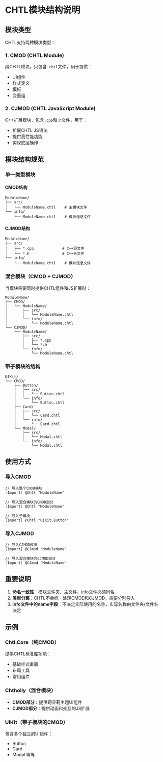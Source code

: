 # CHTL模块结构说明

## 模块类型

CHTL支持两种模块类型：

### 1. CMOD (CHTL Module)
纯CHTL模块，只包含`.chtl`文件，用于提供：
- UI组件
- 样式定义
- 模板
- 变量组

### 2. CJMOD (CHTL JavaScript Module)
C++扩展模块，包含`.cpp`和`.h`文件，用于：
- 扩展CHTL JS语法
- 提供高性能功能
- 实现底层操作

## 模块结构规范

### 单一类型模块

#### CMOD结构
```
ModuleName/
├── src/
│   └── ModuleName.chtl    # 主模块文件
└── info/
    └── ModuleName.chtl    # 模块信息文件
```

#### CJMOD结构
```
ModuleName/
├── src/
│   ├── *.cpp             # C++源文件
│   └── *.h               # C++头文件
└── info/
    └── ModuleName.chtl    # 模块信息文件
```

### 混合模块（CMOD + CJMOD）

当模块需要同时提供CHTL组件和JS扩展时：

```
ModuleName/
├── CMOD/
│   └── ModuleName/
│       ├── src/
│       │   └── ModuleName.chtl
│       └── info/
│           └── ModuleName.chtl
└── CJMOD/
    └── ModuleName/
        ├── src/
        │   ├── *.cpp
        │   └── *.h
        └── info/
            └── ModuleName.chtl
```

### 带子模块的结构

```
UIKit/
└── CMOD/
    ├── Button/
    │   ├── src/
    │   │   └── Button.chtl
    │   └── info/
    │       └── Button.chtl
    ├── Card/
    │   ├── src/
    │   │   └── Card.chtl
    │   └── info/
    │       └── Card.chtl
    └── Modal/
        ├── src/
        │   └── Modal.chtl
        └── info/
            └── Modal.chtl
```

## 使用方式

### 导入CMOD
```chtl
// 导入整个CMOD模块
[Import] @Chtl "ModuleName"

// 导入混合模块的CMOD部分
[Import] @Chtl "ModuleName"

// 导入子模块
[Import] @Chtl "UIKit.Button"
```

### 导入CJMOD
```chtl
// 导入CJMOD模块
[Import] @CJmod "ModuleName"

// 导入混合模块的CJMOD部分
[Import] @CJmod "ModuleName"
```

## 重要说明

1. **命名一致性**：模块文件夹、主文件、info文件必须同名
2. **类型分离**：CHTL不会统一处理CMOD和CJMOD，需要分别导入
3. **info文件中的name字段**：不决定实际使用的名称，实际名称由文件夹/文件名决定

## 示例

### Chtl.Core（纯CMOD）
提供CHTL标准库功能：
- 基础样式重置
- 布局工具
- 常用组件

### Chtholly（混合模块）
- **CMOD部分**：提供珂朵莉主题UI组件
- **CJMOD部分**：提供动画和交互的JS扩展

### UIKit（带子模块的CMOD）
包含多个独立的UI组件：
- Button
- Card  
- Modal
等等